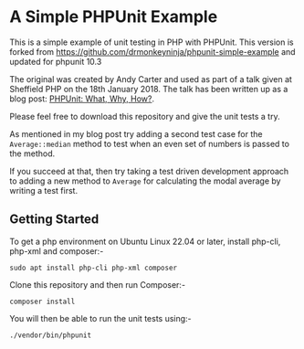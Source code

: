 A Simple PHPUnit Example
========================

This is a simple example of unit testing in PHP with PHPUnit. This version is forked from https://github.com/drmonkeyninja/phpunit-simple-example and updated for phpunit 10.3

The original was created by Andy Carter and used as part of a talk given at Sheffield PHP on the 18th January 2018. The talk has been written up as a blog post: [PHPUnit: What, Why, How?](https://andy-carter.com/blog/phpunit-what-why-how).

Please feel free to download this repository and give the unit tests a try.

As mentioned in my blog post try adding a second test case for the `Average::median` method to test when an even set of numbers is passed to the method.

If you succeed at that, then try taking a test driven development approach to adding a new method to `Average` for calculating the modal average by writing a test first.

Getting Started
---------------

To get a php environment on Ubuntu Linux 22.04 or later, install php-cli, php-xml and composer:-
```
sudo apt install php-cli php-xml composer
```

Clone this repository and then run Composer:-

```
composer install
```

You will then be able to run the unit tests using:-

```
./vendor/bin/phpunit
```
